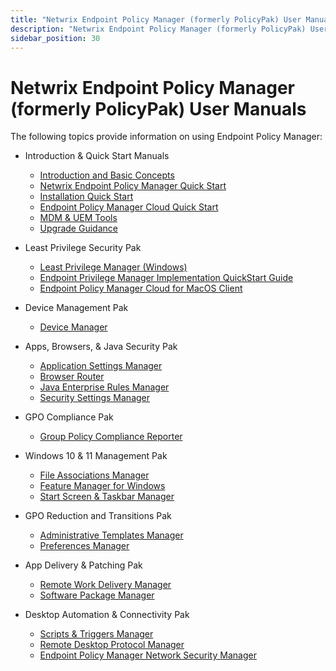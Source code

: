 ```yaml
---
title: "Netwrix Endpoint Policy Manager (formerly PolicyPak) User Manuals"
description: "Netwrix Endpoint Policy Manager (formerly PolicyPak) User Manuals"
sidebar_position: 30
---
```


# Netwrix Endpoint Policy Manager (formerly PolicyPak) User Manuals

The following topics provide information on using Endpoint Policy Manager:

- Introduction & Quick Start Manuals

  - [Introduction and Basic Concepts](/docs/endpointpolicymanager/gettingstarted/basicconcepts/basicconcepts.md)
  - [Netwrix Endpoint Policy Manager Quick Start](/docs/endpointpolicymanager/gettingstarted/quickstart/overview.md)
  - [Installation Quick Start](/docs/endpointpolicymanager/gettingstarted/overviewinstall/overviewinstall.md)
  - [Endpoint Policy Manager Cloud Quick Start](/docs/endpointpolicymanager/gettingstarted/cloudmanual/overview.md)
  - [MDM & UEM Tools](/docs/endpointpolicymanager/gettingstarted/mdmmanual/overview.md)
  - [Upgrade Guidance](/docs/endpointpolicymanager/gettingstarted/upgrade/overview.md)

- Least Privilege Security Pak

  - [Least Privilege Manager (Windows)](/docs/endpointpolicymanager/manuals/leastprivilegesecuri/leastprivilege/overview.md)
  - [Endpoint Privilege Manager Implementation QuickStart Guide](/docs/endpointpolicymanager/manuals/leastprivilegesecuri/pplpmimplementationguide.md)
  - [Endpoint Policy Manager Cloud for MacOS Client](/docs/endpointpolicymanager/manuals/leastprivilegesecuri/mac/overview.md)

- Device Management Pak

  - [Device Manager](/docs/endpointpolicymanager/components/devicemanager/manual/overview.md)

- Apps, Browsers, & Java Security Pak

  - [Application Settings Manager ](/docs/endpointpolicymanager/manuals/appsbrowsersandjavas/applicationsettings/overview.md)
  - [Browser Router](/docs/endpointpolicymanager/components/browserrouter/overview.md)
  - [Java Enterprise Rules Manager](/docs/endpointpolicymanager/manuals/appsbrowsersandjavas/javaenterpriserules/overview.md)
  - [Security Settings Manager](/docs/endpointpolicymanager/manuals/appsbrowsersandjavas/securitysettings/overview.md)

- GPO Compliance Pak

  - [Group Policy Compliance Reporter](/docs/endpointpolicymanager/gpcompliancereporter/manual/overview.md)

- Windows 10 & 11 Management Pak

  - [File Associations Manager](/docs/endpointpolicymanager/components/fileassociationsmanager/manual/overview.md)
  - [Feature Manager for Windows](/docs/endpointpolicymanager/manuals/windows10and11manage/feature/overview.md)
  - [Start Screen & Taskbar Manager](/docs/endpointpolicymanager/manuals/windows10and11manage/startscreentaskbar/overview.md)

- GPO Reduction and Transitions Pak

  - [Administrative Templates Manager](/docs/endpointpolicymanager/manuals/gporeductionandtrans/adminstrativetemplat/overview.md)
  - [Preferences Manager](/docs/endpointpolicymanager/manuals/gporeductionandtrans/preferences/overview.md)

- App Delivery & Patching Pak

  - [Remote Work Delivery Manager](/docs/endpointpolicymanager/components/remoteworkdeliverymanager/manual/overview.md)
  - [Software Package Manager](/docs/endpointpolicymanager/manuals/appdeliveryandpatchi/softwarepackage/overview.md)

- Desktop Automation & Connectivity Pak

  - [Scripts & Triggers Manager](/docs/endpointpolicymanager/components/scriptstriggers/manual/overview.md)
  - [Remote Desktop Protocol Manager](/docs/endpointpolicymanager/components/remotedesktopprotocolmanager/overview.md)
  - [Endpoint Policy Manager Network Security Manager](/docs/endpointpolicymanager/components/scriptstriggers/knowledgebase/tipsandtricks/wlannetwork.md)
